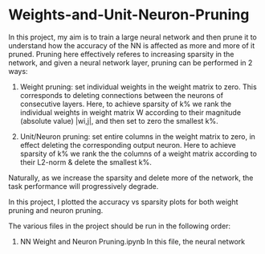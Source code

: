 # Weights-and-Unit-Neuron-Pruning

In this project, my aim is to train a large neural network and then prune it to understand how the accuracy of the NN is
affected as more and more of it pruned. Pruning here effectively referes to increasing sparsity in the network, and given a
neural network layer, pruning can be performed in 2 ways:

1. Weight pruning: set individual weights in the weight matrix to zero. This corresponds to deleting connections between the
neurons of consecutive layers. Here, to achieve sparsity of k% we rank the individual weights in weight matrix W according
to their magnitude (absolute value) |wi,j|, and then set to zero the smallest k%.

2. Unit/Neuron pruning: set entire columns in the weight matrix to zero, in effect deleting the corresponding output neuron.
Here to achieve sparsity of k% we rank the the columns of a weight matrix according to their L2-norm & delete the smallest k%.

Naturally, as we increase the sparsity and delete more of the network, the task performance will progressively degrade.

In this project, I plotted the accuracy vs sparsity plots for both weight pruning and neuron pruning.

The various files in the project should be run in the following order:

1. NN Weight and Neuron Pruning.ipynb
In this file, the neural network 
